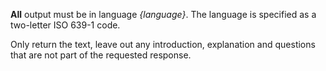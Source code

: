 **All** output must be in language *{language}*. The language is specified as a two-letter ISO 639-1 code.

Only return the text, leave out any introduction, explanation and questions that are not part of the requested response.